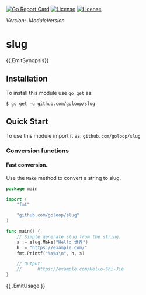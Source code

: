 [//]: # (!!!Don't modify the README.md, use `make readme` to generate it!!!)


[![Go Report Card](https://goreportcard.com/badge/github.com/goloop/slug)](https://goreportcard.com/report/github.com/goloop/slug) [![License](https://img.shields.io/badge/license-BSD-blue)](https://github.com/goloop/slug/blob/master/LICENSE) [![License](https://img.shields.io/badge/godoc-YES-green)](https://godoc.org/github.com/goloop/slug)

*Version: .ModuleVersion*

# slug

{{.EmitSynopsis}}


## Installation

To install this module use `go get` as:

    $ go get -u github.com/goloop/slug

## Quick Start

To use this module import it as: `github.com/goloop/slug`

### Conversion functions

#### Fast conversion.

Use the `Make` method to convert a string to slug.

```go
package main

import (
	"fmt"

	"github.com/goloop/slug"
)

func main() {
	// Simple generate slug from the string.
	s := slug.Make("Hello 世界")
	h := "https://example.com/"
	fmt.Printf("%s%s\n", h, s)

	// Output:
	//      https://example.com/Hello-Shi-Jie
}
```

{{ .EmitUsage }}

